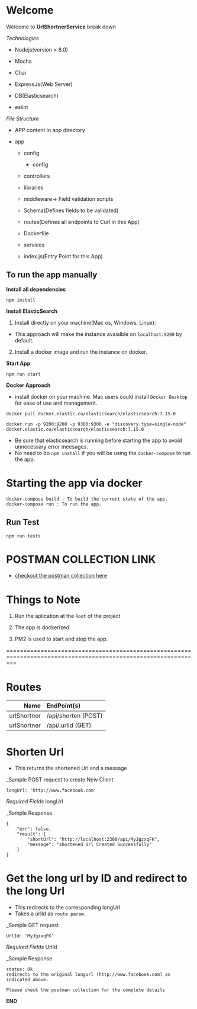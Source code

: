 # Welcome

Welcome to __UrlShortnerService__ break down

*Technologies*

- Nodejs(version > 8.0)

- Mocha

- Chai

- ExpressJs(Web Server)

- DB(Elasticsearch)

- eslint

*File Structure*

- APP content in app directory

* app

    * config

        * config

    * controllers

    * libraries

    * middleware-> Field validation scripts
    
    * Schema(Defines fields to be validated)

    * routes(Defines all endpoints to Curl in this App)

    * Dockerfile

    * services

    - index.js(Entry Point for this App)

## To run the app manually

**Install all dependencies**

```
npm install
```

**Install ElasticSearch**
1.  Install directly on your machine(Mac os, Windows, Linux):
 - This approach will make the instance avaialble on `localhost:9200` by default.
2. Install a docker image and run the instance on docker.


**Start App**

```
npm run start
```

**Docker Approach**

- install docker on your machine. Mac users could install `Docker Desktop` for ease of use and management.

```
docker pull docker.elastic.co/elasticsearch/elasticsearch:7.15.0

docker run -p 9200:9200 -p 9300:9300 -e "discovery.type=single-node" docker.elastic.co/elasticsearch/elasticsearch:7.15.0

```
* Be sure that elasticsearch is running before starting the app to avoid unnecessary error meesages.
* No need to do `npm install` if you will be using the `docker-compose` to run the app.

# Starting the app via docker
```
docker-compose build : To build the current state of the app.
docker-compose run : To run the app.
```


## Run Test

```
npm run tests
```

# POSTMAN COLLECTION LINK
  + [checkout the postman collection here](https://www.getpostman.com/collections/14737bff6504b49f374b)

# Things to Note

1. Run the aplication at the `Root` of the project

2. The app is dockerized.

3. PM2 is used to start and stop the app.

===============================================================================================================
# Routes
Name        | EndPoint(s)                       
---------:  | :--------------------------------                    
urlShortner | /api/shorten (POST)             
urlShortner | /api/:urlId  (GET)


# Shorten Url

- This returns the shortened Url and a message

_Sample POST request to create New Client

~~~~
longUrl: 'http://www.facebook.com'
~~~~

*Required Fields*
longUrl

_Sample Response
~~~~
{
    "err": false,
    "result": {
        "shortUrl": "http://localhost:2300/api/MyJgzxqFK",
        "message": "shortened Url Created Successfully"
    }
}
~~~~

# Get the long url by ID and redirect to the long Url

- This redirects to the corresponding longUrl
- Takes a urlId as `route param`.

_Sample GET request 

~~~~
UrlId: 'MyJgzxqFK'
~~~~

*Required Fields*
UrlId

_Sample Response
~~~~
status: Ok
redirects to the original longurl (http://www.facebook.com) as indicated above.
~~~~

`Please check the postman collection for the complete details`

**END**
